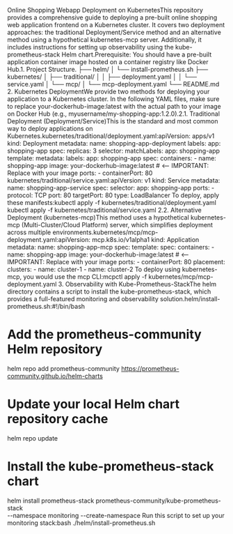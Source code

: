 Online Shopping Webapp Deployment on KubernetesThis repository provides a comprehensive guide to deploying a pre-built online shopping web application frontend on a Kubernetes cluster. It covers two deployment approaches: the traditional Deployment/Service method and an alternative method using a hypothetical kubernetes-mcp server. Additionally, it includes instructions for setting up observability using the kube-prometheus-stack Helm chart.Prerequisite: You should have a pre-built application container image hosted on a container registry like Docker Hub.1. Project Structure.
├── helm/
│   └── install-prometheus.sh
├── kubernetes/
│   ├── traditional/
│   │   ├── deployment.yaml
│   │   └── service.yaml
│   └── mcp/
│       └── mcp-deployment.yaml
└── README.md
2. Kubernetes DeploymentWe provide two methods for deploying your application to a Kubernetes cluster. In the following YAML files, make sure to replace your-dockerhub-image:latest with the actual path to your image on Docker Hub (e.g., myusername/my-shopping-app:1.2.0).2.1. Traditional Deployment (Deployment/Service)This is the standard and most common way to deploy applications on Kubernetes.kubernetes/traditional/deployment.yaml:apiVersion: apps/v1
kind: Deployment
metadata:
  name: shopping-app-deployment
  labels:
    app: shopping-app
spec:
  replicas: 3
  selector:
    matchLabels:
      app: shopping-app
  template:
    metadata:
      labels:
        app: shopping-app
    spec:
      containers:
      - name: shopping-app
        image: your-dockerhub-image:latest # <-- IMPORTANT: Replace with your image
        ports:
        - containerPort: 80
kubernetes/traditional/service.yaml:apiVersion: v1
kind: Service
metadata:
  name: shopping-app-service
spec:
  selector:
    app: shopping-app
  ports:
    - protocol: TCP
      port: 80
      targetPort: 80
  type: LoadBalancer
To deploy, apply these manifests:kubectl apply -f kubernetes/traditional/deployment.yaml
kubectl apply -f kubernetes/traditional/service.yaml
2.2. Alternative Deployment (kubernetes-mcp)This method uses a hypothetical kubernetes-mcp (Multi-Cluster/Cloud Platform) server, which simplifies deployment across multiple environments.kubernetes/mcp/mcp-deployment.yaml:apiVersion: mcp.k8s.io/v1alpha1
kind: Application
metadata:
  name: shopping-app-mcp
spec:
  template:
    spec:
      containers:
      - name: shopping-app
        image: your-dockerhub-image:latest # <-- IMPORTANT: Replace with your image
        ports:
        - containerPort: 80
  placement:
    clusters:
    - name: cluster-1
    - name: cluster-2
To deploy using kubernetes-mcp, you would use the mcp CLI:mcpctl apply -f kubernetes/mcp/mcp-deployment.yaml
3. Observability with Kube-Prometheus-StackThe helm directory contains a script to install the kube-prometheus-stack, which provides a full-featured monitoring and observability solution.helm/install-prometheus.sh:#!/bin/bash

# Add the prometheus-community Helm repository
helm repo add prometheus-community https://prometheus-community.github.io/helm-charts

# Update your local Helm chart repository cache
helm repo update

# Install the kube-prometheus-stack chart
helm install prometheus-stack prometheus-community/kube-prometheus-stack \
  --namespace monitoring --create-namespace
Run this script to set up your monitoring stack:bash ./helm/install-prometheus.sh

